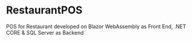 # RestaurantPOS
 POS for Restaurant developed on Blazor WebAssembly as Front End, .NET CORE & SQL Server as Backend
